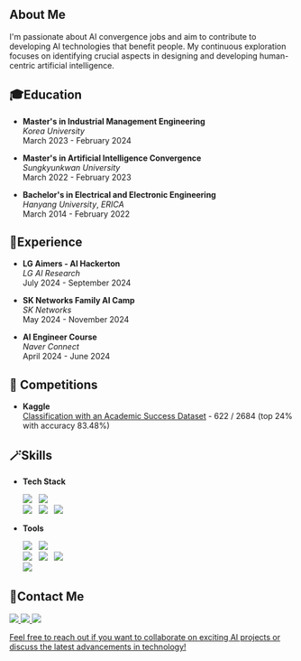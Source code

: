## About Me
I'm passionate about AI convergence jobs and aim to contribute to developing AI technologies that benefit people. My continuous exploration focuses on identifying crucial aspects in designing and developing human-centric artificial intelligence.

## 🎓Education
- **Master's in Industrial Management Engineering**  
  $Korea$ $University$  
  March 2023 - February 2024

- **Master's in Artificial Intelligence Convergence**  
  $Sungkyunkwan$ $University$  
  March 2022 - February 2023

- **Bachelor's in Electrical and Electronic Engineering**  
  $Hanyang$ $University,$ $ERICA$  
  March 2014 - February 2022

## 🌟Experience
- **LG Aimers - AI Hackerton**  
  $LG$ $AI$ $Research$  
  July 2024 - September 2024

- **SK Networks Family AI Camp**  
  $SK$ $Networks$  
  May 2024 - November 2024

- **AI Engineer Course**  
  $Naver$ $Connect$  
  April 2024 - June 2024

## :punch: Competitions

- **Kaggle**  
  [Classification with an Academic Success Dataset](https://github.com/ih9511/Kaggle-Classification-with-an-Academic-Success-Dataset) - 622 / 2684 (top 24% with accuracy 83.48%)
  

## 🪄Skills
- **Tech Stack**
  <div>
  	<img src="https://img.shields.io/badge/Python-3776AB?style=for-the-badge&logo=Python&logoColor=white"/> &nbsp
    <img src="https://img.shields.io/badge/MySQL-4479A1?style=for-the-badge&logo=MySQL&logoColor=white"/> &nbsp
  </div>
  
  <div>
  	<img src="https://img.shields.io/badge/PyTorch-EE4C2C?style=for-the-badge&logo=PyTorch&logoColor=white"/> &nbsp
    <img src="https://img.shields.io/badge/scikit--learn-F7931E?style=for-the-badge&logo=scikit--learn&logoColor=white"/> &nbsp
    <img src="https://img.shields.io/badge/Streamlit-FF4B4B?style=for-the-badge&logo=Streamlit&logoColor=white"/> &nbsp
  </div>

- **Tools**
  <div>
  	<img src="https://img.shields.io/badge/Git-F05032?style=for-the-badge&logo=Git&logoColor=white"/> &nbsp
    <img src="https://img.shields.io/badge/GitHub-181717?style=for-the-badge&logo=GitHub&logoColor=white"/> &nbsp
  </div>

  <div>
    <img src="https://img.shields.io/badge/Visual Studio Code-007ACC?style=for-the-badge&logo=Visual Studio Code&logoColor=white"/> &nbsp
    <img src="https://img.shields.io/badge/Anaconda-44A833?style=for-the-badge&logo=Anaconda&logoColor=white"/> &nbsp
    <img src="https://img.shields.io/badge/Jupyter-F37626?style=for-the-badge&logo=Jupyter&logoColor=white"/> &nbsp
  </div>

  <div>
    <img src="https://img.shields.io/badge/Notion-000000?style=for-the-badge&logo=Notion&logoColor=white"/> &nbsp
  </div>


## 📣Contact Me
  <div>
  	<a href="https://velog.io/@ih9511/posts"><img src="https://img.shields.io/badge/Velog-20C997?style=for-the-badge&logo=Velog&logoColor=white"/>
  	<a href="https://www.linkedin.com/in/inheon-choi-961a872b2"><img src="https://img.shields.io/badge/LinkedIn-0A66C2?style=for-the-badge&logo=LinkedIn&logoColor=white"/> 
    <a href="mailto:cih956964@gmail.com"><img src="https://img.shields.io/badge/Gmail-EA4335?style=for-the-badge&logo=Gmail&logoColor=white"/>
  </div>

Feel free to reach out if you want to collaborate on exciting AI projects or discuss the latest advancements in technology!
